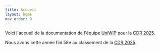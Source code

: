 ```yaml
---
title: Accueil
layout: home
nav_order: 0
---
```


Voici l'accueil de la documentation de l'équipe [UniWIP] pour la [CDR 2025].

Nous avons cette année fini 58e au classement de la [CDR 2025].


[UniWIP]: https://github.com/orgs/Unimakers/teams/uniwip
[CDR 2025]: https://www.coupederobotique.fr/edition-2025/
[README]: https://github.com/just-the-docs/just-the-docs-template/blob/main/README.md
[Jekyll]: https://jekyllrb.com
[GitHub Pages / Actions workflow]: https://github.blog/changelog/2022-07-27-github-pages-custom-github-actions-workflows-beta/
[use this template]: https://github.com/just-the-docs/just-the-docs-template/generate
